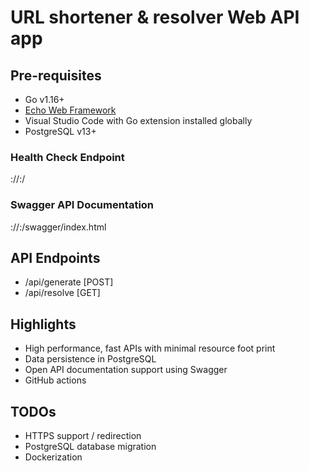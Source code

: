 # URL shortener & resolver Web API app

## Pre-requisites
- Go v1.16+
- [Echo Web Framework](https://echo.labstack.com)
- Visual Studio Code with Go extension installed globally
- PostgreSQL v13+

### Health Check Endpoint
<PROTOCOL>://<DOMAIN-or-IP>:<PORT>/
### Swagger API Documentation
<PROTOCOL>://<DOMAIN-or-IP>:<PORT>/swagger/index.html

## API Endpoints
- /api/generate [POST]
- /api/resolve [GET]

## Highlights
- High performance, fast APIs with minimal resource foot print
- Data persistence in PostgreSQL
- Open API documentation support using Swagger
- GitHub actions

## TODOs
- HTTPS support / redirection
- PostgreSQL database migration
- Dockerization